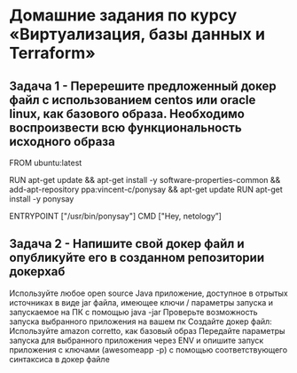 # Домашние задания по курсу «Виртуализация, базы данных и Terraform»

## Задача 1 - Перерешите предложенный докер файл с использованием centos или oracle linux, как базового образа. Необходимо воспроизвести всю функциональность исходного образа 

FROM ubuntu:latest

RUN apt-get update && apt-get install -y software-properties-common && add-apt-repository ppa:vincent-c/ponysay && apt-get update
RUN apt-get install -y ponysay

ENTRYPOINT ["/usr/bin/ponysay"]
CMD ["Hey, netology”]

## Задача 2 - Напишите свой докер файл и опубликуйте его в созданном репозитории докерхаб

Используйте любое open source Java приложение, доступное в отрытых источниках в виде jar файла, имеющее ключи / параметры запуска и запускаемое на ПК с помощью java -jar
Проверьте возможность запуска выбранного приложения на вашем пк
Создайте докер файл:
	Используйте amazon corretto, как базовый образ
	Передайте параметры запуска для выбранного приложения через ENV и опишите запуск приложения с ключами (awesomeapp -p) с помощью соответствующего синтаксиса в докер файле  
